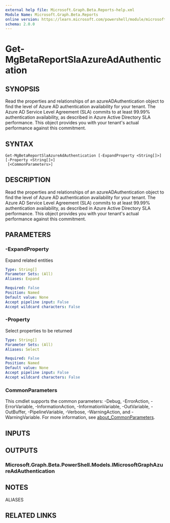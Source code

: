 ```yaml
---
external help file: Microsoft.Graph.Beta.Reports-help.xml
Module Name: Microsoft.Graph.Beta.Reports
online version: https://learn.microsoft.com/powershell/module/microsoft.graph.beta.reports/get-mgbetareportslaazureadauthentication
schema: 2.0.0
---
```


# Get-MgBetaReportSlaAzureAdAuthentication

## SYNOPSIS
Read the properties and relationships of an azureADAuthentication object to find the level of Azure AD authentication availability for your tenant.
The Azure AD Service Level Agreement (SLA) commits to at least 99.99% authentication availability, as described in Azure Active Directory SLA performance.
This object provides you with your tenant's actual performance against this commitment.

## SYNTAX

```
Get-MgBetaReportSlaAzureAdAuthentication [-ExpandProperty <String[]>] [-Property <String[]>]
 [<CommonParameters>]
```

## DESCRIPTION
Read the properties and relationships of an azureADAuthentication object to find the level of Azure AD authentication availability for your tenant.
The Azure AD Service Level Agreement (SLA) commits to at least 99.99% authentication availability, as described in Azure Active Directory SLA performance.
This object provides you with your tenant's actual performance against this commitment.

## PARAMETERS

### -ExpandProperty
Expand related entities

```yaml
Type: String[]
Parameter Sets: (All)
Aliases: Expand

Required: False
Position: Named
Default value: None
Accept pipeline input: False
Accept wildcard characters: False
```

### -Property
Select properties to be returned

```yaml
Type: String[]
Parameter Sets: (All)
Aliases: Select

Required: False
Position: Named
Default value: None
Accept pipeline input: False
Accept wildcard characters: False
```

### CommonParameters
This cmdlet supports the common parameters: -Debug, -ErrorAction, -ErrorVariable, -InformationAction, -InformationVariable, -OutVariable, -OutBuffer, -PipelineVariable, -Verbose, -WarningAction, and -WarningVariable. For more information, see [about_CommonParameters](http://go.microsoft.com/fwlink/?LinkID=113216).

## INPUTS

## OUTPUTS

### Microsoft.Graph.Beta.PowerShell.Models.IMicrosoftGraphAzureAdAuthentication
## NOTES

ALIASES

## RELATED LINKS

